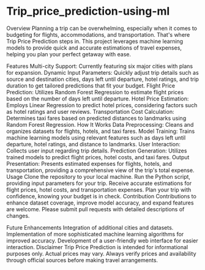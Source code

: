 # Trip_price_prediction-using-ml
Overview
Planning a trip can be overwhelming, especially when it comes to budgeting for flights, accommodations, and transportation. That's where Trip Price Prediction steps in. This project leverages machine learning models to provide quick and accurate estimations of travel expenses, helping you plan your perfect getaway with ease.

Features
Multi-city Support: Currently featuring six major cities with plans for expansion.
Dynamic Input Parameters: Quickly adjust trip details such as source and destination cities, days left until departure, hotel ratings, and trip duration to get tailored predictions that fit your budget.
Flight Price Prediction: Utilizes Random Forest Regression to estimate flight prices based on the number of days left until departure.
Hotel Price Estimation: Employs Linear Regression to predict hotel prices, considering factors such as hotel ratings and user reviews.
Transportation Cost Calculation: Determines taxi fares based on predicted distances to landmarks using Random Forest Regression.
How It Works
Data Preprocessing: Cleans and organizes datasets for flights, hotels, and taxi fares.
Model Training: Trains machine learning models using relevant features such as days left until departure, hotel ratings, and distance to landmarks.
User Interaction: Collects user input regarding trip details.
Prediction Generation: Utilizes trained models to predict flight prices, hotel costs, and taxi fares.
Output Presentation: Presents estimated expenses for flights, hotels, and transportation, providing a comprehensive view of the trip's total expense.
Usage
Clone the repository to your local machine.
Run the Python script, providing input parameters for your trip.
Receive accurate estimations for flight prices, hotel costs, and transportation expenses.
Plan your trip with confidence, knowing your budget is in check.
Contribution
Contributions to enhance dataset coverage, improve model accuracy, and expand features are welcome. Please submit pull requests with detailed descriptions of changes.

Future Enhancements
Integration of additional cities and datasets.
Implementation of more sophisticated machine learning algorithms for improved accuracy.
Development of a user-friendly web interface for easier interaction.
Disclaimer
Trip Price Prediction is intended for informational purposes only. Actual prices may vary. Always verify prices and availability through official sources before making travel arrangements.
